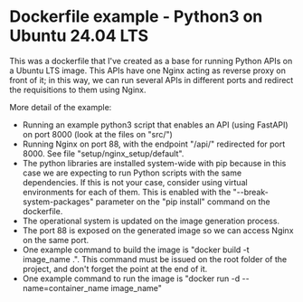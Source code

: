 # **Dockerfile example - Python3 on Ubuntu 24.04 LTS**

This was a dockerfile that I've created as a base for running Python APIs on a Ubuntu LTS image. This APIs have one Nginx acting as reverse proxy on front of it; in this way, we can run several APIs in different ports and redirect the requisitions to them using Nginx.

More detail of the example:

* Running an example python3 script that enables an API (using FastAPI) on port 8000 (look at the files on "src/")
* Running Nginx on port 88, with the endpoint "/api/" redirected for port 8000. See file "setup/nginx_setup/default".
* The python libraries are installed system-wide with pip because in this case we are expecting to run Python scripts with the same dependencies. If this is not your case, consider using virtual environments for each of them. This is enabled with the "--break-system-packages" parameter on the "pip install" command on the dockerfile.
* The operational system is updated on the image generation process.
* The port 88 is exposed on the generated image so we can access Nginx on the same port.
* One example command to build the image is "docker build -t image_name .". This command must be issued on the root folder of the project, and don't forget the point at the end of it.
* One example command to run the image is "docker run -d --name=container_name image_name"



